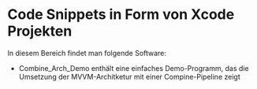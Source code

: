 # Code Snippets in Form von Xcode Projekten

In diesem Bereich findet man folgende Software:
* Combine_Arch_Demo enthält eine einfaches Demo-Programm, das die Umsetzung der MVVM-Architketur mit einer Compine-Pipeline zeigt
